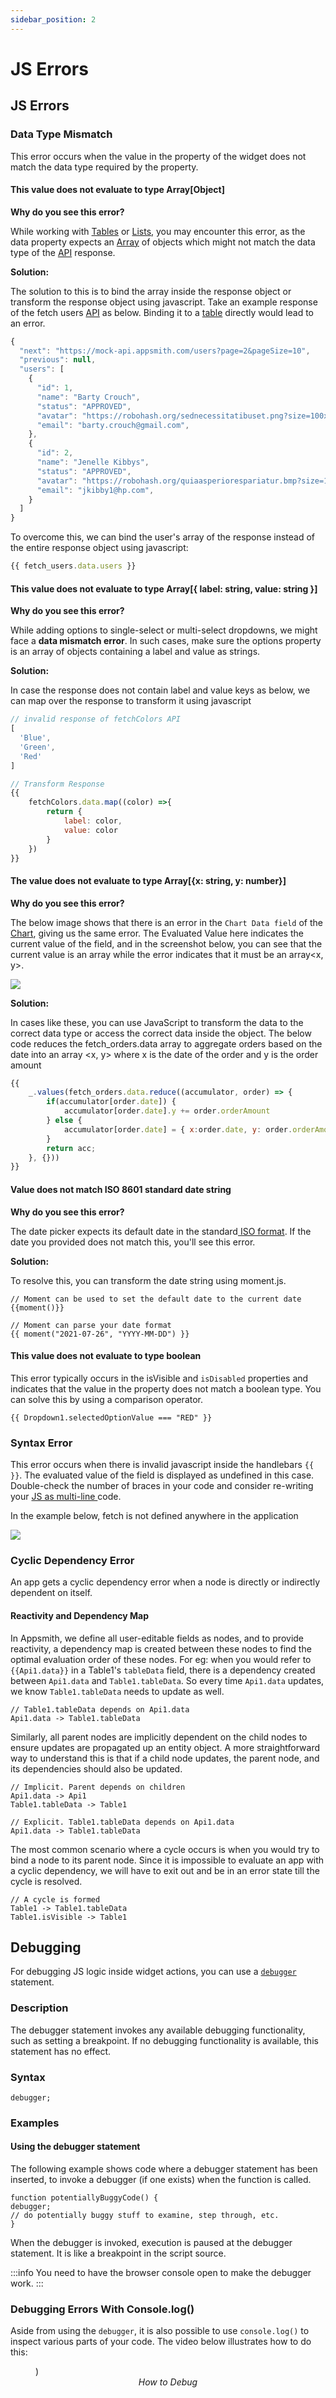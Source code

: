 ```yaml
---
sidebar_position: 2
---
```

# JS Errors

## JS Errors

### Data Type Mismatch

This error occurs when the value in the property of the widget does not match the data type required by the property.

#### This value does not evaluate to type Array\[Object]

**Why do you see this error?**

While working with [Tables](../../reference/widgets/table/) or [Lists](../../reference/widgets/list.md), you may encounter this error, as the data property expects an [Array](https://www.w3schools.com/js/js\_arrays.asp) of objects which might not match the data type of the [API](../../core-concepts/connecting-to-data-sources/authentication/) response.

**Solution:**

The solution to this is to bind the array inside the response object or transform the response object using javascript. Take an example response of the fetch users [API](../../core-concepts/connecting-to-data-sources/authentication/) as below. Binding it to a [table](../../reference/widgets/table/) directly would lead to an error.

```javascript
{
  "next": "https://mock-api.appsmith.com/users?page=2&pageSize=10",
  "previous": null,
  "users": [
    {
      "id": 1,
      "name": "Barty Crouch",
      "status": "APPROVED",
      "avatar": "https://robohash.org/sednecessitatibuset.png?size=100x100&set=set1",
      "email": "barty.crouch@gmail.com",
    },
    {
      "id": 2,
      "name": "Jenelle Kibbys",
      "status": "APPROVED",
      "avatar": "https://robohash.org/quiaasperiorespariatur.bmp?size=100x100&set=set1",
      "email": "jkibby1@hp.com",
    }
  ]
}
```

To overcome this, we can bind the user's array of the response instead of the entire response object using javascript:

```javascript
{{ fetch_users.data.users }}
```

#### **This value does not evaluate to type Array\[{ label: string, value: string }]**

**Why do you see this error?**

While adding options to single-select or multi-select dropdowns, we might face a **data mismatch error**. In such cases, make sure the options property is an array of objects containing a label and value as strings.

**Solution:**

In case the response does not contain label and value keys as below, we can map over the response to transform it using javascript

```javascript
// invalid response of fetchColors API
[
  'Blue',
  'Green',
  'Red'
]
```

```javascript
// Transform Response
{{ 
    fetchColors.data.map((color) =>{
        return {
            label: color,
            value: color
        }
    })
}}
```

#### **The** **value does not evaluate to type Array\[{x: string, y: number}]**

**Why do you see this error?**

The below image shows that there is an error in the `Chart Data field` of the [Chart](../../reference/widgets/chart.md), giving us the same error. The Evaluated Value here indicates the current value of the field, and in the screenshot below, you can see that the current value is an array while the error indicates that it must be an array\<x, y>.

![](/img/chart_error.png)

**Solution:**

In cases like these, you can use JavaScript to transform the data to the correct data type or access the correct data inside the object. The below code reduces the fetch\_orders.data array to aggregate orders based on the date into an array \<x, y> where x is the date of the order and y is the order amount

```javascript
{{
    _.values(fetch_orders.data.reduce((accumulator, order) => {
        if(accumulator[order.date]) {
            accumulator[order.date].y += order.orderAmount
        } else {
            accumulator[order.date] = { x:order.date, y: order.orderAmount  }; 
        }
        return acc;
    }, {}))
}}
```

#### **Value does not match ISO 8601 standard date string**

**Why do you see this error?**

The date picker expects its default date in the standard[ ISO format](https://www.iso.org/iso-8601-date-and-time-format.html). If the date you provided does not match this, you'll see this error.

**Solution:**

To resolve this, you can transform the date string using moment.js.

```
// Moment can be used to set the default date to the current date
{{moment()}}
```

```
// Moment can parse your date format
{{ moment("2021-07-26", "YYYY-MM-DD") }}
```

#### This value does not evaluate to type boolean

This error typically occurs in the isVisible and `isDisabled` properties and indicates that the value in the property does not match a boolean type. You can solve this by using a comparison operator.

```
{{ Dropdown1.selectedOptionValue === "RED" }}
```

### Syntax Error

This error occurs when there is invalid javascript inside the handlebars `{{ }}`. The evaluated value of the field is displayed as undefined in this case. Double-check the number of braces in your code and consider re-writing your [JS as multi-line ](../../core-concepts/writing-code/#multi-line-javascript)code.

In the example below, fetch is not defined anywhere in the application

![](/img/syntax_error.png)

### Cyclic Dependency Error

An app gets a cyclic dependency error when a node is directly or indirectly dependent on itself.

#### Reactivity and Dependency Map

In Appsmith, we define all user-editable fields as nodes, and to provide reactivity, a dependency map is created between these nodes to find the optimal evaluation order of these nodes. For eg: when you would refer to `{{Api1.data}}` in a Table1's `tableData` field, there is a dependency created between `Api1.data` and `Table1.tableData`. So every time `Api1.data` updates, we know `Table1.tableData` needs to update as well.

```
// Table1.tableData depends on Api1.data
Api1.data -> Table1.tableData
```

Similarly, all parent nodes are implicitly dependent on the child nodes to ensure updates are propagated up an entity object. A more straightforward way to understand this is that if a child node updates, the parent node, and its dependencies should also be updated.

```
// Implicit. Parent depends on children
Api1.data -> Api1
Table1.tableData -> Table1

// Explicit. Table1.tableData depends on Api1.data
Api1.data -> Table1.tableData
```

The most common scenario where a cycle occurs is when you would try to bind a node to its parent node. Since it is impossible to evaluate an app with a cyclic dependency, we will have to exit out and be in an error state till the cycle is resolved.

```
// A cycle is formed
Table1 -> Table1.tableData
Table1.isVisible -> Table1
```

## Debugging

For debugging JS logic inside widget actions, you can use a [`debugger`](../../core-concepts/writing-code/javascript-editor-beta/#debugger-statements) statement.

### Description

The debugger statement invokes any available debugging functionality, such as setting a breakpoint. If no debugging functionality is available, this statement has no effect.

### Syntax

```
debugger;
```

### Examples

#### Using the debugger statement

The following example shows code where a debugger statement has been inserted, to invoke a debugger (if one exists) when the function is called.

```
function potentiallyBuggyCode() {
debugger;
// do potentially buggy stuff to examine, step through, etc.
}
```

When the debugger is invoked, execution is paused at the debugger statement. It is like a breakpoint in the script source.

:::info
You need to have the browser console open to make the debugger work.
:::

### Debugging Errors With Console.log()

Aside from using the `debugger`, it is also possible to use `console.log()` to inspect various parts of your code. The video below illustrates how to do this:


<figure>
<object data="https://www.youtube.com/embed/YLnvb9_k96s" width='860px' height='515px'></object>)
<figcaption align = "center"><i>How to Debug
</i></figcaption>
</figure>

